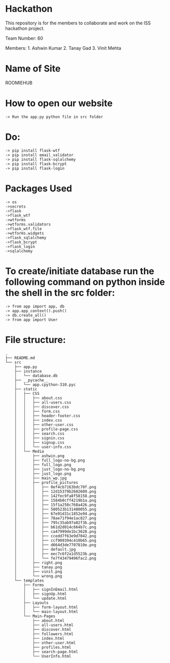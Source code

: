 # Hackathon
This repository is for the members to collaborate and work on the ISS hackathon project.

Team Number: 60

Members:
    1. Ashwin Kumar
    2. Tanay Gad
    3. Vinit Mehta
# Name of Site
ROOMIEHUB
# How to open our website
    -> Run the app.py python file in src folder

# Do:
    -> pip install flask-wtf
    -> pip install email_validator
    -> pip install flask-sqlalchemy
    -> pip install flask-bcrypt
    -> pip install flask-login

# Packages Used
    -> os
    ->secrets
    ->flask
    ->flask_wtf
    ->wtforms
    ->wtforms.validators
    ->flask_wtf.file
    ->wtforms.widgets
    ->flask_sqlalchemy
    ->flask_bcrypt
    ->flask_login
    ->sqlalchemy

# To create/initiate database run the following command on python inside the shell in the src folder:
    -> from app import app, db
    -> app.app_context().push()
    -> db.create_all()
    -> from app import User
        

# File structure:
    .
    ├── README.md
    └── src
        ├── app.py
        ├── instance
        │   └── database.db
        ├── __pycache__
        │   └── app.cpython-310.pyc
        ├── static
        │   ├── CSS
        │   │   ├── about.css
        │   │   ├── all-users.css
        │   │   ├── discover.css
        │   │   ├── form.css
        │   │   ├── header-footer.css
        │   │   ├── index.css
        │   │   ├── other-user.css
        │   │   ├── profile-page.css
        │   │   ├── search.css
        │   │   ├── signin.css
        │   │   ├── signup.css
        │   │   └── user-info.css
        │   └── Media
        │       ├── ashwin.png
        │       ├── full_logo-no-bg.png
        │       ├── full_logo.png
        │       ├── just_logo-no-bg.png
        │       ├── just_logo.png
        │       ├── main_wp.jpg
        │       ├── profile_pictures
        │       │   ├── 0ef4cb7163bdc70f.png
        │       │   ├── 12d15379b2602609.png
        │       │   ├── 142fec9fa8f58158.png
        │       │   ├── 1584b0cff4219b1a.png
        │       │   ├── 15f1a258c768a426.png
        │       │   ├── 580523b131480055.png
        │       │   ├── 67e91d31c1852e94.png
        │       │   ├── 78ae71f94e1ac827.png
        │       │   ├── 795c35ab97a82f3b.png
        │       │   ├── b61d2d014c664b7c.png
        │       │   ├── ca47999de1bc3628.png
        │       │   ├── ccedd7f63e9d7042.png
        │       │   ├── ccf909394c410b65.png
        │       │   ├── d664d3de7707810e.png
        │       │   ├── default.jpg
        │       │   ├── eec7c6f2a1d5523b.png
        │       │   └── fe7f43479496fac2.png
        │       ├── right.png
        │       ├── tanay.png
        │       ├── vinit.png
        │       └── wrong.png
        └── templates
            ├── Forms
            │   ├── signInEmail.html
            │   ├── signUp.html
            │   └── update.html
            ├── Layouts
            │   ├── form-layout.html
            │   └── main-layout.html
            └── Main-Pages
                ├── about.html
                ├── all-users.html
                ├── discover.html
                ├── followers.html
                ├── index.html
                ├── other-user.html
                ├── profiles.html
                ├── search-page.html
                └── UserInfo.html
